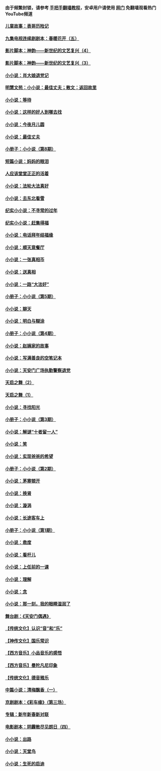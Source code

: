 #### 由于频繁封锁，请参考 [手把手翻墙教程](https://github.com/gfw-breaker/guides/wiki/)，安卓用户请使用 [网门](https://github.com/gfw-breaker/nogfw/blob/master/dl.md?t=07080900) 免翻墙观看热门YouTube频道 

#### [儿童故事：表哥历险记](../pages/328/383535.md?t=07080900) 

#### [九集电视连续剧剧本：春暖花开（五）](../pages/328/275919.md?t=07080900) 

#### [影片脚本：神韵——新世纪的文艺复兴（4）](../pages/328/266089.md?t=07080900) 

#### [影片脚本：神韵——新世纪的文艺复兴（3）](../pages/328/266087.md?t=07080900) 

#### [小小说：肖大娘退党记](../pages/328/239807.md?t=07080900) 

#### [明慧文苑：小小说：最佳丈夫；散文：返回故里](../pages/328/3439.md?t=07080900) 

#### [小小说：等待](../pages/328/223927.md?t=07080900) 

#### [小小说：这样的好人到哪去找](../pages/328/209396.md?t=07080900) 

#### [小小说：今夜月儿圆](../pages/328/193588.md?t=07080900) 

#### [小小说：最佳丈夫](../pages/328/190938.md?t=07080900) 

#### [小册子：小小说（第8期）](../pages/328/188202.md?t=07080900) 

#### [短篇小说：妈妈的眼泪](../pages/328/187712.md?t=07080900) 

#### [人应该堂堂正正的活着](../pages/328/182430.md?t=07080900) 

#### [小小说：法轮大法真好](../pages/328/174669.md?t=07080900) 

#### [小小说：去东北看雪](../pages/328/173882.md?t=07080900) 

#### [纪实小小说：不寻常的过年](../pages/328/173187.md?t=07080900) 

#### [纪实小小说：赶集得福](../pages/328/172652.md?t=07080900) 

#### [小小说：电话拜年结福缘](../pages/328/172533.md?t=07080900) 

#### [小小说：顺天意餐厅](../pages/328/170182.md?t=07080900) 

#### [小小说：一张真相币](../pages/328/169410.md?t=07080900) 

#### [小小说：送真相](../pages/328/166713.md?t=07080900) 

#### [小小说：一路“大法好”](../pages/328/162016.md?t=07080900) 

#### [小册子：小小说（第5期）](../pages/328/161131.md?t=07080900) 

#### [小小说：聊天](../pages/328/159640.md?t=07080900) 

#### [小小说：明白与糊涂](../pages/328/158101.md?t=07080900) 

#### [小册子：小小说（第4期）](../pages/328/158006.md?t=07080900) 

#### [小小说：赵姨家的故事](../pages/328/157843.md?t=07080900) 

#### [小小说：写满善良的空笔记本](../pages/328/157382.md?t=07080900) 

#### [小小说：天安门广场执勤警察退党](../pages/328/156982.md?t=07080900) 

#### [天启之舞（2）](../pages/328/153440.md?t=07080900) 

#### [天启之舞（1）](../pages/328/153439.md?t=07080900) 

#### [小小说：寻找阳光](../pages/328/153065.md?t=07080900) 

#### [小册子：小小说（第3期）](../pages/328/151715.md?t=07080900) 

#### [小小说：解谜“十者留一人”](../pages/328/148967.md?t=07080900) 

#### [小小说：笑](../pages/328/148905.md?t=07080900) 

#### [小小说：实现爸爸的希望](../pages/328/148096.md?t=07080900) 

#### [小册子：小小说（第2期）](../pages/328/147214.md?t=07080900) 

#### [小小说：茅塞顿开](../pages/328/147030.md?t=07080900) 

#### [小小说：换肾](../pages/328/146770.md?t=07080900) 

#### [小小说：漩涡](../pages/328/146683.md?t=07080900) 

#### [小小说：长途客车上](../pages/328/145076.md?t=07080900) 

#### [小册子：小小说（第1期）](../pages/328/143963.md?t=07080900) 

#### [小小说：救度](../pages/328/143927.md?t=07080900) 

#### [小小说：看杆儿](../pages/328/142137.md?t=07080900) 

#### [小小说：上任前的一课](../pages/328/140808.md?t=07080900) 

#### [小小说：理解](../pages/328/140476.md?t=07080900) 

#### [小小说：念](../pages/328/139513.md?t=07080900) 

#### [小小说：那一刻，我的眼睛湿润了](../pages/328/138476.md?t=07080900) 

#### [舞台剧：《天安门偶遇》](../pages/328/117155.md?t=07080900) 

#### [【传统文化】认识“音”和“乐”](../pages/328/108667.md?t=07080900) 

#### [【神传文化】国乐常识](../pages/328/104225.md?t=07080900) 

#### [【西方音乐】小品音乐的感悟](../pages/328/102924.md?t=07080900) 

#### [【西方音乐】曼陀凡尼印象](../pages/328/102922.md?t=07080900) 

#### [【传统文化】德音雅乐](../pages/328/102923.md?t=07080900) 

#### [中篇小说：清梅飘香（一）](../pages/328/101058.md?t=07080900) 

#### [京剧剧本：《彩车缘》（第三场）](../pages/328/96434.md?t=07080900) 

#### [专辑：新年新春新对联](../pages/328/94991.md?t=07080900) 

#### [电影剧本：阴霾散尽见朗日（四）](../pages/328/87081.md?t=07080900) 

#### [小小说：出路](../pages/328/84848.md?t=07080900) 

#### [小小说：天堂鸟](../pages/328/83084.md?t=07080900) 

#### [小小说：生死的启迪](../pages/328/70977.md?t=07080900) 

